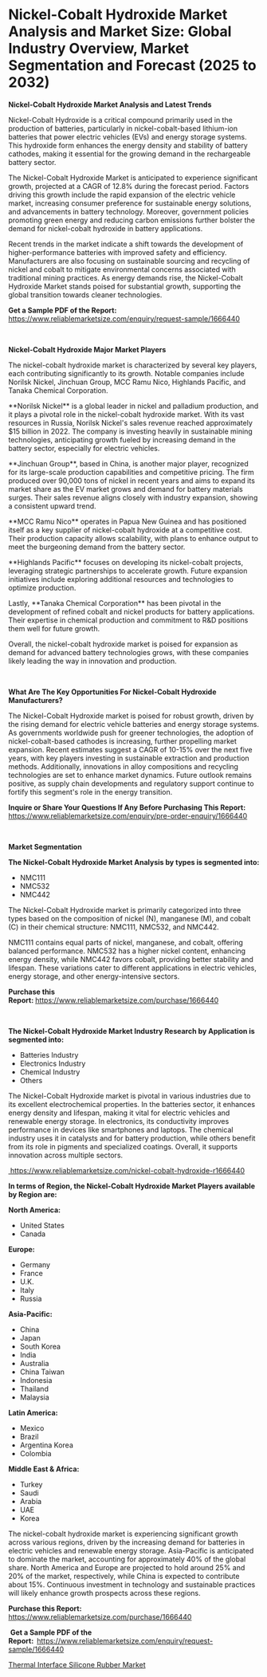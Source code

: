 <p><h1>Nickel-Cobalt Hydroxide Market Analysis and Market Size: Global Industry Overview, Market Segmentation and Forecast (2025 to 2032)</h1></p><p><strong>Nickel-Cobalt Hydroxide Market Analysis and Latest Trends</strong></p>
<p><p>Nickel-Cobalt Hydroxide is a critical compound primarily used in the production of batteries, particularly in nickel-cobalt-based lithium-ion batteries that power electric vehicles (EVs) and energy storage systems. This hydroxide form enhances the energy density and stability of battery cathodes, making it essential for the growing demand in the rechargeable battery sector.</p><p>The Nickel-Cobalt Hydroxide Market is anticipated to experience significant growth, projected at a CAGR of 12.8% during the forecast period. Factors driving this growth include the rapid expansion of the electric vehicle market, increasing consumer preference for sustainable energy solutions, and advancements in battery technology. Moreover, government policies promoting green energy and reducing carbon emissions further bolster the demand for nickel-cobalt hydroxide in battery applications.</p><p>Recent trends in the market indicate a shift towards the development of higher-performance batteries with improved safety and efficiency. Manufacturers are also focusing on sustainable sourcing and recycling of nickel and cobalt to mitigate environmental concerns associated with traditional mining practices. As energy demands rise, the Nickel-Cobalt Hydroxide Market stands poised for substantial growth, supporting the global transition towards cleaner technologies.</p></p>
<p><strong>Get a Sample PDF of the Report:&nbsp;</strong> <a href="https://www.reliablemarketsize.com/enquiry/request-sample/1666440?utm_campaign=2457&utm_medium=2&utm_source=Github&utm_content=ia&utm_term=02042025&utm_id=nickel-cobalt-hydroxide">https://www.reliablemarketsize.com/enquiry/request-sample/1666440</a></p>
<p>&nbsp;</p>
<p><strong>Nickel-Cobalt Hydroxide Major Market Players</strong></p>
<p><p>The nickel-cobalt hydroxide market is characterized by several key players, each contributing significantly to its growth. Notable companies include Norilsk Nickel, Jinchuan Group, MCC Ramu Nico, Highlands Pacific, and Tanaka Chemical Corporation.</p><p>**Norilsk Nickel** is a global leader in nickel and palladium production, and it plays a pivotal role in the nickel-cobalt hydroxide market. With its vast resources in Russia, Norilsk Nickel's sales revenue reached approximately $15 billion in 2022. The company is investing heavily in sustainable mining technologies, anticipating growth fueled by increasing demand in the battery sector, especially for electric vehicles.</p><p>**Jinchuan Group**, based in China, is another major player, recognized for its large-scale production capabilities and competitive pricing. The firm produced over 90,000 tons of nickel in recent years and aims to expand its market share as the EV market grows and demand for battery materials surges. Their sales revenue aligns closely with industry expansion, showing a consistent upward trend.</p><p>**MCC Ramu Nico** operates in Papua New Guinea and has positioned itself as a key supplier of nickel-cobalt hydroxide at a competitive cost. Their production capacity allows scalability, with plans to enhance output to meet the burgeoning demand from the battery sector.</p><p>**Highlands Pacific** focuses on developing its nickel-cobalt projects, leveraging strategic partnerships to accelerate growth. Future expansion initiatives include exploring additional resources and technologies to optimize production.</p><p>Lastly, **Tanaka Chemical Corporation** has been pivotal in the development of refined cobalt and nickel products for battery applications. Their expertise in chemical production and commitment to R&D positions them well for future growth.</p><p>Overall, the nickel-cobalt hydroxide market is poised for expansion as demand for advanced battery technologies grows, with these companies likely leading the way in innovation and production.</p></p>
<p>&nbsp;</p>
<p><strong>What Are The Key Opportunities For Nickel-Cobalt Hydroxide Manufacturers?</strong></p>
<p><p>The Nickel-Cobalt Hydroxide market is poised for robust growth, driven by the rising demand for electric vehicle batteries and energy storage systems. As governments worldwide push for greener technologies, the adoption of nickel-cobalt-based cathodes is increasing, further propelling market expansion. Recent estimates suggest a CAGR of 10-15% over the next five years, with key players investing in sustainable extraction and production methods. Additionally, innovations in alloy compositions and recycling technologies are set to enhance market dynamics. Future outlook remains positive, as supply chain developments and regulatory support continue to fortify this segment's role in the energy transition.</p></p>
<p><strong>Inquire or Share Your Questions If Any Before Purchasing This Report:</strong> <a href="https://www.reliablemarketsize.com/enquiry/pre-order-enquiry/1666440?utm_campaign=2457&utm_medium=2&utm_source=Github&utm_content=ia&utm_term=02042025&utm_id=nickel-cobalt-hydroxide">https://www.reliablemarketsize.com/enquiry/pre-order-enquiry/1666440</a></p>
<p>&nbsp;</p>
<p><strong>Market Segmentation</strong></p>
<p><strong>The Nickel-Cobalt Hydroxide Market Analysis by types is segmented into:</strong></p>
<p><ul><li>NMC111</li><li>NMC532</li><li>NMC442</li></ul></p>
<p><p>The Nickel-Cobalt Hydroxide market is primarily categorized into three types based on the composition of nickel (N), manganese (M), and cobalt (C) in their chemical structure: NMC111, NMC532, and NMC442. </p><p>NMC111 contains equal parts of nickel, manganese, and cobalt, offering balanced performance. NMC532 has a higher nickel content, enhancing energy density, while NMC442 favors cobalt, providing better stability and lifespan. These variations cater to different applications in electric vehicles, energy storage, and other energy-intensive sectors.</p></p>
<p><strong>Purchase this Report:&nbsp;</strong><a href="https://www.reliablemarketsize.com/purchase/1666440?utm_campaign=2457&utm_medium=2&utm_source=Github&utm_content=ia&utm_term=02042025&utm_id=nickel-cobalt-hydroxide">https://www.reliablemarketsize.com/purchase/1666440</a></p>
<p>&nbsp;</p>
<p><strong>The Nickel-Cobalt Hydroxide Market Industry Research by Application is segmented into:</strong></p>
<p><ul><li>Batteries Industry</li><li>Electronics Industry</li><li>Chemical Industry</li><li>Others</li></ul></p>
<p><p>The Nickel-Cobalt Hydroxide market is pivotal in various industries due to its excellent electrochemical properties. In the batteries sector, it enhances energy density and lifespan, making it vital for electric vehicles and renewable energy storage. In electronics, its conductivity improves performance in devices like smartphones and laptops. The chemical industry uses it in catalysts and for battery production, while others benefit from its role in pigments and specialized coatings. Overall, it supports innovation across multiple sectors.</p></p>
<p><a href="https://www.reliablemarketsize.com/nickel-cobalt-hydroxide-r1666440?utm_campaign=2457&utm_medium=2&utm_source=Github&utm_content=ia&utm_term=02042025&utm_id=nickel-cobalt-hydroxide">&nbsp;https://www.reliablemarketsize.com/nickel-cobalt-hydroxide-r1666440</a></p>
<p><strong>In terms of Region, the Nickel-Cobalt Hydroxide Market Players available by Region are:</strong></p>
<p>
    <p> <strong> North America: </strong>
        <ul>
            <li>United States</li>
            <li>Canada</li>
        </ul>
        </p> 
    <p> <strong> Europe: </strong>
        <ul>
            <li>Germany</li>
            <li>France</li>
            <li>U.K.</li>
            <li>Italy</li>
            <li>Russia</li>
        </ul>
        </p> 
    <p> <strong> Asia-Pacific: </strong>
        <ul>
            <li>China</li>
            <li>Japan</li>
            <li>South Korea</li>
            <li>India</li>
            <li>Australia</li>
            <li>China Taiwan</li>
            <li>Indonesia</li>
            <li>Thailand</li>
            <li>Malaysia</li>
        </ul>
        </p> 
    <p> <strong> Latin America: </strong>
        <ul>
            <li>Mexico</li>
            <li>Brazil</li>
            <li>Argentina Korea</li>
            <li>Colombia</li>
        </ul>
        </p> 
    <p> <strong> Middle East & Africa: </strong>
        <ul>
            <li>Turkey</li>
            <li>Saudi</li>
            <li>Arabia</li>
            <li>UAE</li>
            <li>Korea</li>
        </ul>
    </p>
    </p>
<p><p>The nickel-cobalt hydroxide market is experiencing significant growth across various regions, driven by the increasing demand for batteries in electric vehicles and renewable energy storage. Asia-Pacific is anticipated to dominate the market, accounting for approximately 40% of the global share. North America and Europe are projected to hold around 25% and 20% of the market, respectively, while China is expected to contribute about 15%. Continuous investment in technology and sustainable practices will likely enhance growth prospects across these regions.</p></p>
<p><strong>Purchase this Report: </strong><a href="https://www.reliablemarketsize.com/purchase/1666440?utm_campaign=2457&utm_medium=2&utm_source=Github&utm_content=ia&utm_term=02042025&utm_id=nickel-cobalt-hydroxide">https://www.reliablemarketsize.com/purchase/1666440</a></p>
<p>&nbsp;<strong>Get a Sample PDF of the Report:&nbsp;&nbsp;</strong><a href="https://www.reliablemarketsize.com/enquiry/request-sample/1666440?utm_campaign=2457&utm_medium=2&utm_source=Github&utm_content=ia&utm_term=02042025&utm_id=nickel-cobalt-hydroxide">https://www.reliablemarketsize.com/enquiry/request-sample/1666440</a></p>
<p><strong></strong></p>
<p><p><a href="https://github.com/cheryjhonson/Market-Research-Report-List-1/blob/main/thermal-interface-silicone-rubber-market.md?utm_campaign=2457&utm_medium=2&utm_source=Github&utm_content=ia&utm_term=02042025&utm_id=nickel-cobalt-hydroxide">Thermal Interface Silicone Rubber Market</a></p></p>
